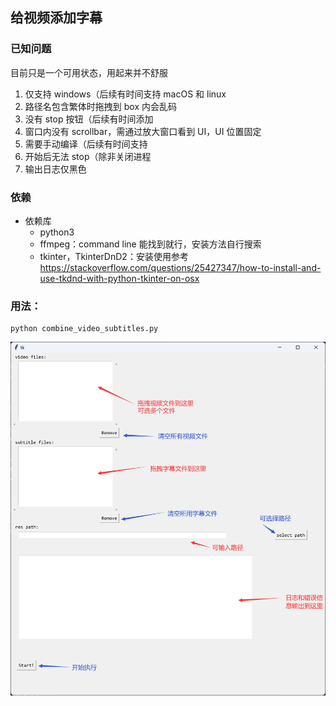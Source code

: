 ## 给视频添加字幕
### 已知问题
目前只是一个可用状态，用起来并不舒服
1. 仅支持 windows（后续有时间支持 macOS 和 linux
2. 路径名包含繁体时拖拽到 box 内会乱码
3. 没有 stop 按钮（后续有时间添加
4. 窗口内没有 scrollbar，需通过放大窗口看到 UI，UI 位置固定
5. 需要手动编译（后续有时间支持
6. 开始后无法 stop（除非关闭进程
7. 输出日志仅黑色
### 依赖
- 依赖库
    - python3
    - ffmpeg：command line 能找到就行，安装方法自行搜索
    - tkinter，TkinterDnD2：安装使用参考 https://stackoverflow.com/questions/25427347/how-to-install-and-use-tkdnd-with-python-tkinter-on-osx
### 用法：
```shell
python combine_video_subtitles.py
```
![img1.jpg](./img/img1.jpg)


